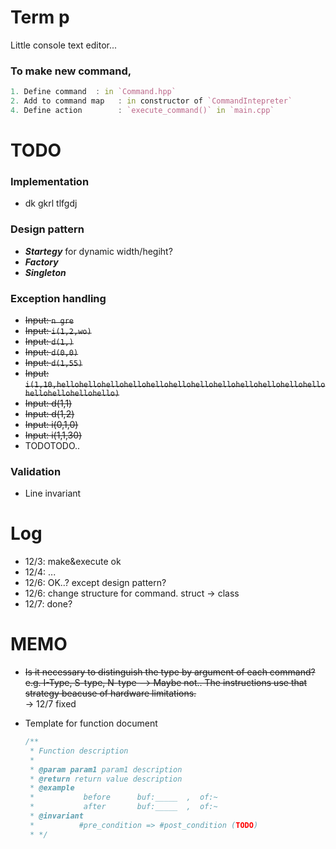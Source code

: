 # Term p
Little console text editor...  
  
### To make new command,
```D
1. Define command  : in `Command.hpp`
2. Add to command map   : in constructor of `CommandIntepreter`
4. Define action        : `execute_command()` in `main.cpp`
```

# TODO
### Implementation
- dk gkrl tlfgdj
### Design pattern
- ***Startegy*** for dynamic width/hegiht?
- ***Factory***
- ***Singleton***

### Exception handling
- <s>Input: `n gre`</s>
- <s>Input: `i(1,2,wo)`</s>
- <s>Input: `d(1,)`</s>
- <s>Input: `d(0,0)`</s>
- <s>Input: `d(1,55)`</s>
- <s>Input: `i(1,10,hellohellohellohellohellohellohellohellohellohellohellohellohellohellohellohello)`</s>
- <s>Input: d(1,1)</s>
- <s>Input: d(1,2)</s>
- <s>Input: i(0,1,0)</s>
- <s>Input: i(1,1,30)</s>
- TODOTODO..

### Validation
- Line invariant

# Log
- 12/3: make&execute ok
- 12/4: ...
- 12/6: OK..? except design pattern?
- 12/6: change structure for command.   struct -> class
- 12/7: done?


# MEMO
- <s> Is it necessary to distinguish the type by argument of each command? e.g. I-Type, S-type, N-type
--> Maybe not.. The instructions use that strategy beacuse of hardware limitations. </s>   
-> 12/7 fixed 

- Template for function document
    ```C++
    /** 
     * Function description
     * 
     * @param param1 param1 description
     * @return return value description
     * @example
     *           before      buf:_____  ,  of:~
     *           after       buf:_____  ,  of:~
     * @invariant
     *          #pre_condition => #post_condition (TODO)
     * */
    ```

